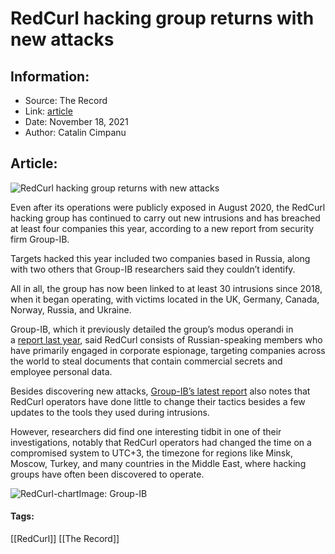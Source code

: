 # RedCurl hacking group returns with new attacks
### 

## Information:
+ Source: The Record
+ Link: [article](https://therecord.media/redcurl-hacking-group-returns-with-new-attacks/)
+ Date: November 18, 2021
+ Author: Catalin Cimpanu


## Article:
![RedCurl hacking group returns with new attacks](https://therecord.media/wp-content/uploads/2021/11/hacking-hacker-computer-keyboard.png)

Even after its operations were publicly exposed in August 2020, the RedCurl hacking group has continued to carry out new intrusions and has breached at least four companies this year, according to a new report from security firm Group-IB.


Targets hacked this year included two companies based in Russia, along with two others that Group-IB researchers said they couldn’t identify.


All in all, the group has now been linked to at least 30 intrusions since 2018, when it began operating, with victims located in the UK, Germany, Canada, Norway, Russia, and Ukraine.


Group-IB, which it previously detailed the group’s modus operandi in a [report last year](https://www.group-ib.com/resources/threat-research/red-curl.html), said RedCurl consists of Russian-speaking members who have primarily engaged in corporate espionage, targeting companies across the world to steal documents that contain commercial secrets and employee personal data.


Besides discovering new attacks, [Group-IB’s latest report](https://www.group-ib.com/resources/threat-research/red-curl-2.html) also notes that RedCurl operators have done little to change their tactics besides a few updates to the tools they used during intrusions.


However, researchers did find one interesting tidbit in one of their investigations, notably that RedCurl operators had changed the time on a compromised system to UTC+3, the timezone for regions like Minsk, Moscow, Turkey, and many countries in the Middle East, where hacking groups have often been discovered to operate.


![RedCurl-chart](https://www-therecord.recfut.com/wp-content/uploads/2021/11/RedCurl-chart.png)Image: Group-IB



#### Tags:
[[RedCurl]] [[The Record]]
